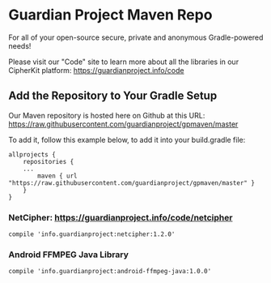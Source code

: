 # Guardian Project Maven Repo

For all of your open-source secure, private and anonymous Gradle-powered needs!

Please visit our "Code" site to learn more about all the libraries in our CipherKit platform: https://guardianproject.info/code

## Add the Repository to Your Gradle Setup 

Our Maven repository is hosted here on Github at this URL:
https://raw.githubusercontent.com/guardianproject/gpmaven/master

To add it, follow this example below, to add it into your build.gradle file:

``` 
allprojects {
    repositories {
	...
        maven { url "https://raw.githubusercontent.com/guardianproject/gpmaven/master" }
    }
}
```

### NetCipher: https://guardianproject.info/code/netcipher

    compile 'info.guardianproject:netcipher:1.2.0'

### Android FFMPEG Java Library

    compile 'info.guardianproject:android-ffmpeg-java:1.0.0'
